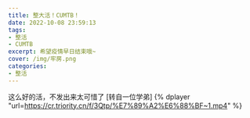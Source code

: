 ```yaml
---
title: 整大活！CUMTB！
date: 2022-10-08 23:59:13
tags:
- 整活
- CUMTB
excerpt: 希望疫情早日结束哦~
cover: /img/牢房.png
categories: 
- 整活
---
```

这么好的活，不发出来太可惜了
[转自一位学弟]
{% dplayer "url=https://cr.triority.cn/f/3Qtp/%E7%89%A2%E6%88%BF~1.mp4" %}